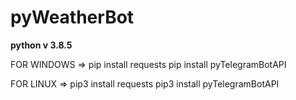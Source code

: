 # pyWeatherBot

<b>
python v 3.8.5
</b>

FOR WINDOWS =>
pip install requests
pip install pyTelegramBotAPI

FOR LINUX =>
pip3 install requests
pip3 install pyTelegramBotAPI
